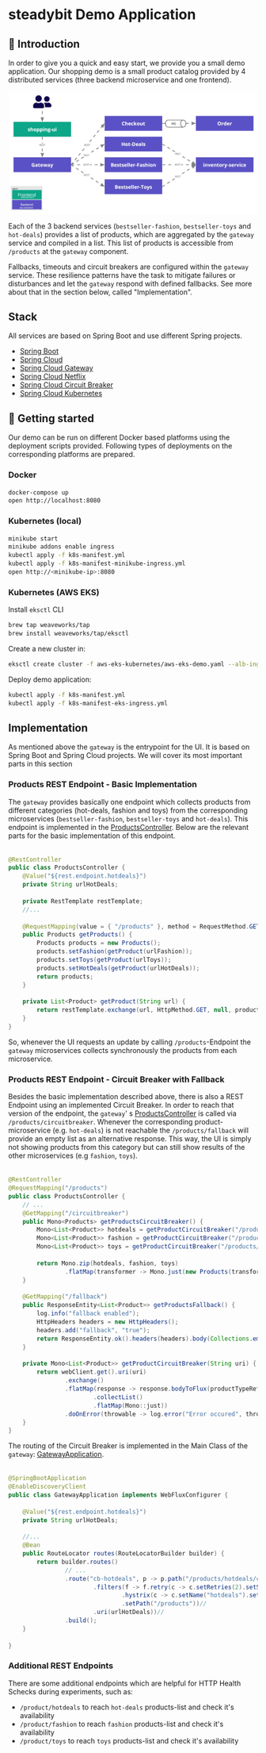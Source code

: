 # steadybit Demo Application

## 📝 Introduction

In order to give you a quick and easy start, we provide you a small demo application. Our shopping demo is a small product catalog provided by 4 distributed
services (three backend microservice and one frontend).

![Architecture](./architecture.jpg)

Each of the 3 backend services (`bestseller-fashion`, `bestseller-toys` and `hot-deals`) provides a list of products, which are aggregated by the `gateway`
service and compiled in a list. This list of products is accessible from `/products` at the `gateway` component.

Fallbacks, timeouts and circuit breakers are configured within the `gateway` service. These resilience patterns have the task to mitigate failures or
disturbances and let the `gateway` respond with defined fallbacks. See more about that in the section below, called "Implementation".

## Stack

All services are based on Spring Boot and use different Spring projects.

- [Spring Boot](https://spring.io/projects/spring-boot)
- [Spring Cloud](https://spring.io/projects/spring-cloud)
- [Spring Cloud Gateway](https://spring.io/projects/spring-cloud-gateway)
- [Spring Cloud Netflix](https://spring.io/projects/spring-cloud-netflix)
- [Spring Cloud Circuit Breaker](https://spring.io/projects/spring-cloud-circuitbreaker)
- [Spring Cloud Kubernetes](https://spring.io/projects/spring-cloud-kubernetes)

## 🚀 Getting started

Our demo can be run on different Docker based platforms using the deployment scripts provided. Following types of deployments on the corresponding platforms are
prepared.

### Docker

```sh
docker-compose up
open http://localhost:8080
```

### Kubernetes (local)

```sh
minikube start
minikube addons enable ingress
kubectl apply -f k8s-manifest.yml
kubectl apply -f k8s-manifest-minikube-ingress.yml
open http://<minikube-ip>:8080
```

### Kubernetes (AWS EKS)

Install `eksctl` CLI

```sh
brew tap weaveworks/tap
brew install weaveworks/tap/eksctl
```

Create a new cluster in:

```sh
eksctl create cluster -f aws-eks-kubernetes/aws-eks-demo.yaml --alb-ingress-access
```

Deploy demo application:

```sh
kubectl apply -f k8s-manifest.yml
kubectl apply -f k8s-manifest-eks-ingress.yml
```

## Implementation

As mentioned above the `gateway` is the entrypoint for the UI. It is based on Spring Boot and Spring Cloud projects. We will cover its most important parts in
this section

### Products REST Endpoint - Basic Implementation

The `gateway` provides basically one endpoint which collects products from different categories (hot-deals, fashion and toys) from the corresponding
microservices (`bestseller-fashion`, `bestseller-toys` and `hot-deals`). This endpoint is implemented in
the [ProductsController](blob/master/gateway/src/main/java/com/steadybit/demo/shopping/gateway/ProductsController.java). Below are the relevant parts for the
basic implementation of this endpoint.

```java

@RestController
public class ProductsController {
    @Value("${rest.endpoint.hotdeals}")
    private String urlHotDeals;

    private RestTemplate restTemplate;
    //...

    @RequestMapping(value = { "/products" }, method = RequestMethod.GET)
    public Products getProducts() {
        Products products = new Products();
        products.setFashion(getProduct(urlFashion));
        products.setToys(getProduct(urlToys));
        products.setHotDeals(getProduct(urlHotDeals));
        return products;
    }

    private List<Product> getProduct(String url) {
        return restTemplate.exchange(url, HttpMethod.GET, null, productListTypeReference).getBody();
    }
}
```

So, whenever the UI requests an update by calling `/products`-Endpoint the `gateway` microservices collects synchronously the products from each microservice.

### Products REST Endpoint - Circuit Breaker with Fallback

Besides the basic implementation described above, there is also a REST Endpoint using an implemented Circuit Breaker. In order to reach that version of the endpoint, the `gateway`'
s [ProductsController](blob/master/gateway/src/main/java/com/steadybit/demo/shopping/gateway/ProductsController.java) is called via `/products/circuitbreaker`.
Whenever the corresponding product-microservice (e.g. `hot-deals`) is not reachable the `/products/fallback` will provide an empty list as an alternative
response. This way, the UI is simply not showing products from this category but can still show results of the other microservices (e.g `fashion`, `toys`).

```java

@RestController
@RequestMapping("/products")
public class ProductsController {
    // ...
    @GetMapping("/circuitbreaker")
    public Mono<Products> getProductsCircuitBreaker() {
        Mono<List<Product>> hotdeals = getProductCircuitBreaker("/products/hotdeals/circuitbreaker");
        Mono<List<Product>> fashion = getProductCircuitBreaker("/products/fashion/circuitbreaker");
        Mono<List<Product>> toys = getProductCircuitBreaker("/products/toys/circuitbreaker");

        return Mono.zip(hotdeals, fashion, toys)
                .flatMap(transformer -> Mono.just(new Products(transformer.getT1(), transformer.getT2(), transformer.getT3())));
    }

    @GetMapping("/fallback")
    public ResponseEntity<List<Product>> getProductsFallback() {
        log.info("fallback enabled");
        HttpHeaders headers = new HttpHeaders();
        headers.add("fallback", "true");
        return ResponseEntity.ok().headers(headers).body(Collections.emptyList());
    }

    private Mono<List<Product>> getProductCircuitBreaker(String uri) {
        return webClient.get().uri(uri)
                .exchange()
                .flatMap(response -> response.bodyToFlux(productTypeReference)
                        .collectList()
                        .flatMap(Mono::just))
                .doOnError(throwable -> log.error("Error occured", throwable));
    }
}
```

The routing of the Circuit Breaker is implemented in the Main Class of
the `gateway`: [GatewayApplication](blob/master/gateway/src/main/java/com/steadybit/demo/shopping/gateway/GatewayApplication.java).

````java

@SpringBootApplication
@EnableDiscoveryClient
public class GatewayApplication implements WebFluxConfigurer {

    @Value("${rest.endpoint.hotdeals}")
    private String urlHotDeals;

    //...
    @Bean
    public RouteLocator routes(RouteLocatorBuilder builder) {
        return builder.routes()
                // ...
                .route("cb-hotdeals", p -> p.path("/products/hotdeals/circuitbreaker**")//
                        .filters(f -> f.retry(c -> c.setRetries(2).setSeries(HttpStatus.Series.SERVER_ERROR))//
                                .hystrix(c -> c.setName("hotdeals").setFallbackUri("forward:/products/fallback"))
                                .setPath("/products"))//
                        .uri(urlHotDeals))//
                .build();
    }

}
````

### Additional REST Endpoints

There are some additional endpoints which are helpful for HTTP Health Schecks during experiments, such as:

- `/product/hotdeals` to reach `hot-deals` products-list and check it's availability
- `/product/fashion` to reach `fashion` products-list and check it's availability
- `/product/toys` to reach `toys` products-list and check it's availability